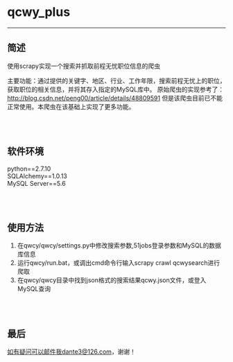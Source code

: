 # qcwy_plus
***
  
  
## 简述

使用scrapy实现一个搜索并抓取前程无忧职位信息的爬虫

主要功能：通过提供的关键字、地区、行业、工作年限，搜索前程无忧上的职位，获取职位的相关信息，并将其存入指定的MySQL库中。
原始爬虫的实现参考了：http://blog.csdn.net/peng00/article/details/48809591
但是该爬虫目前已不能正常使用。本爬虫在该基础上实现了更多功能。
  
<br />
<br />
  
## 软件环境

python==2.7.10  
SQLAlchemy==1.0.13  
MySQL Server==5.6  
  
<br />
<br />
  
## 使用方法

1. 在qwcy/qwcy/settings.py中修改搜索参数,51jobs登录参数和MySQL的数据库信息 
2. 运行qwcy/run.bat，或调出cmd命令行输入scrapy crawl qcwysearch进行爬取
3. 在qwcy/qwcy目录中找到json格式的搜索结果qcwy.json文件，或登入MySQL查询
  
<br />
<br />
  
## 最后

如有疑问可以邮件我dante3@126.com，谢谢！
